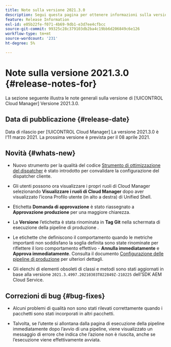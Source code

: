 ```yaml
---
title: Note sulla versione 2021.3.0
description: Segui questa pagina per ottenere informazioni sulla versione 2021.3.0 di Cloud Manager
feature: Release Information
exl-id: e05b22fe-f071-4b69-9db1-e3d7ee4cfbcc
source-git-commit: 99325c28c379103db2ba4c19bb6d206849c6e126
workflow-type: tm+mt
source-wordcount: '231'
ht-degree: 5%

---
```


# Note sulla versione 2021.3.0 {#release-notes-for}

La sezione seguente illustra le note generali sulla versione di [!UICONTROL Cloud Manager] Versione 2021.3.0.

## Data di pubblicazione {#release-date}

Data di rilascio per [!UICONTROL Cloud Manager] La versione 2021.3.0 è l’11 marzo 2021.
La prossima versione è prevista per il 08 aprile 2021.

## Novità {#whats-new}

* Nuovo strumento per la qualità del codice [Strumento di ottimizzazione del dispatcher](https://experienceleague.adobe.com/docs/experience-manager-cloud-manager/using/how-to-use/custom-code-quality-rules.html?lang=en#dispatcher-optimization-tool-rules) è stato introdotto per convalidare la configurazione del dispatcher cliente.

* Gli utenti possono ora visualizzare i propri ruoli di Cloud Manager selezionando **Visualizzare i ruoli di Cloud Manager** dopo aver visualizzato l’icona Profilo utente (in alto a destra) di Unified Shell.

* Etichetta **Domanda di approvazione** è stato riassegnato a **Approvazione produzione** per una maggiore chiarezza.

* La **Versione** l’etichetta è stata rinominata in **Tag Git** nella schermata di esecuzione della pipeline di produzione .

* Le etichette che definiscono il comportamento quando le metriche importanti non soddisfano la soglia definita sono state rinominate per riflettere il loro comportamento effettivo - **Annulla immediatamente** e **Approva immediatamente**. Consulta il documento [Configurazione delle pipeline di produzione](/help/using/production-pipelines.md) per ulteriori dettagli.

* Gli elenchi di elementi obsoleti di classi e metodi sono stati aggiornati in base alla versione `2021.3.4997.20210303T022849Z-210225` dell’SDK AEM Cloud Service.

## Correzioni di bug {#bug-fixes}

* Alcuni problemi di qualità non sono stati rilevati correttamente quando i pacchetti sono stati incorporati in altri pacchetti.

* Talvolta, se l’utente si allontana dalla pagina di esecuzione della pipeline immediatamente dopo l’avvio di una pipeline, viene visualizzato un messaggio di errore che indica che l’azione non è riuscita, anche se l’esecuzione viene effettivamente avviata.
